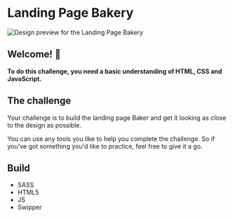 # Landing Page Bakery

![Design preview for the Landing Page Bakery](./design/desktop-preview.png)

## Welcome! 👋

**To do this challenge, you need a basic understanding of HTML, CSS and JavaScript.**

## The challenge

Your challenge is to build the landing page Baker and get it looking as close to the design as possible.

You can use any tools you like to help you complete the challenge. So if you've got something you'd like to practice, feel free to give it a go.

## Build
- SASS
- HTML5
- JS
- Swipper